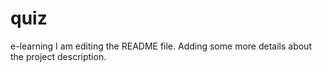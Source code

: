 # quiz
e-learning
I am editing the README file. Adding some more details about the project description.
